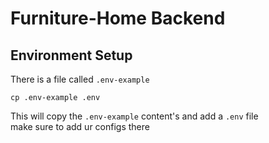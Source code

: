 # Furniture-Home Backend

## Environment Setup
There is a file called `.env-example`
```terminal
cp .env-example .env
```
This will copy the `.env-example` content's and add a `.env` file  
make sure to add ur configs there

